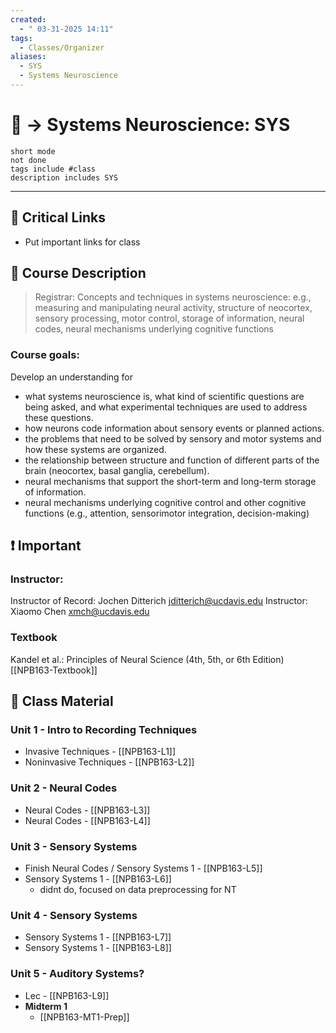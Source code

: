 ```yaml
---
created:
  - " 03-31-2025 14:11"
tags:
  - Classes/Organizer
aliases:
  - SYS
  - Systems Neuroscience
---
```


# 📗 -> Systems Neuroscience: SYS
```tasks
short mode
not done
tags include #class
description includes SYS
```
---
## 🔗 Critical Links
- Put important links for class

## 🔶 Course Description
> Registrar:
> Concepts and techniques in systems neuroscience: e.g., measuring and manipulating neural activity, structure of neocortex, sensory processing, motor control, storage of information, neural codes, neural mechanisms underlying cognitive functions


### Course goals:
Develop an understanding for
- what systems neuroscience is, what kind of scientific questions are being asked, and what experimental techniques are used to address these questions.
- how neurons code information about sensory events or planned actions.
- the problems that need to be solved by sensory and motor systems and how these systems are organized.
- the relationship between structure and function of different parts of the brain (neocortex, basal ganglia, cerebellum).
- neural mechanisms that support the short-term and long-term storage of information.
- neural mechanisms underlying cognitive control and other cognitive functions (e.g., attention, sensorimotor integration, decision-making)


## ❗ Important
### Instructor: 
Instructor of Record: Jochen Ditterich jditterich@ucdavis.edu
Instructor: Xiaomo Chen xmch@ucdavis.edu

### Textbook
Kandel et al.: Principles of Neural Science (4th, 5th, or 6th Edition)
[[NPB163-Textbook]]

## 📄 Class Material
### Unit 1 - Intro to Recording Techniques
- Invasive Techniques - [[NPB163-L1]]
- Noninvasive Techniques - [[NPB163-L2]]
### Unit 2 - Neural Codes
- Neural Codes - [[NPB163-L3]]
- Neural Codes - [[NPB163-L4]]
### Unit 3 - Sensory Systems
- Finish Neural Codes / Sensory Systems 1 - [[NPB163-L5]]
- Sensory Systems 1 - [[NPB163-L6]]
	- didnt do, focused on data preprocessing for NT
### Unit 4 - Sensory Systems
- Sensory Systems 1 - [[NPB163-L7]]
- Sensory Systems 1 - [[NPB163-L8]]
### Unit 5 - Auditory Systems?
- Lec - [[NPB163-L9]]
- **Midterm 1**
	- [[NPB163-MT1-Prep]]